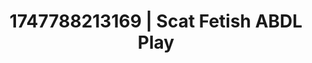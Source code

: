 ---
categories:
- Face sitting
- Whipped cream play
- Real amateur
- Hawk Tuah
- Eclectic erotica
image: /assets/images/1747788213169.jpg
layout: post
seo:
  description: Featured content with premium Scat Fetish, ABDL Play. HD images available.
  keywords: Scat Fetish, ABDL Play
  og_image: /assets/images/1747788213169.jpg
  schema_type: VisualArtwork
tags:
- ABDL Play
- Scat Fetish
- '#1747788213169'
title: 1747788213169 | Scat Fetish ABDL Play
---